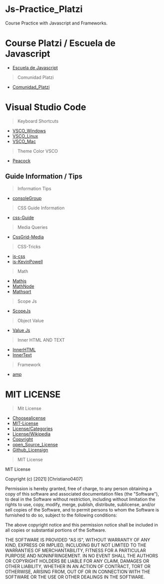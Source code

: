 # Js-Practice_Platzi
Course Practice with Javascript and Frameworks. 

# Course Platzi / Escuela de Javascript
- [Escuela de Javascript](https://platzi.com/escuela-javascript/)
> Comunidad Platzi
- [Comunidad_Platzi](https://github.com/platzi/)

# Visual Studio Code 
> Keyboard Shortcuts
- [VSCO_Windows](https://code.visualstudio.com/shortcuts/keyboard-shortcuts-windows.pdf)
- [VSCO_Linux](https://code.visualstudio.com/shortcuts/keyboard-shortcuts-linux.pdf)
- [VSCO_Mac](https://code.visualstudio.com/shortcuts/keyboard-shortcuts-macos.pdf)
> Theme Color VSCO
- [Peacock](https://www.peacockcode.dev/guide/#quick-usage)

## Guide Information / Tips
> Information Tips
- [consoleGroup](https://developer.mozilla.org/en-US/docs/Web/API/Console/group)
> CSS Guide Information
- [css-Guide](https://css-tricks.com/)
> Media Queries
- [CssGrid-Media](https://www.youtube.com/watch?v=El0OJ6h_2ZI&t=534s)
> CSS-Tricks
- [is-css](https://css-tricks.com/almanac/selectors/i/is/)
- [is-KevinPowell](https://www.youtube.com/watch?v=McC4QkCvbaY)
> Math
- [Mathjs](https://developer.mozilla.org/es/docs/Web/JavaScript/Reference/Global_Objects/Math)
- [MathNode](https://mathjs.org/)
- [Mathsqrt](https://developer.mozilla.org/en-US/docs/Web/JavaScript/Reference/Global_Objects/Math/sqrt)
> Scope Js
- [ScopeJs](https://developer.mozilla.org/es/docs/Glossary/Scope)
> Object Value
- [Value Js](https://developer.mozilla.org/es/docs/Web/JavaScript/Reference/Global_Objects/Object/values)
> Inner HTML AND TEXT
- [InnerHTML](https://developer.mozilla.org/es/docs/Web/API/Element/innerHTML)
- [InnerText](https://developer.mozilla.org/es/docs/Web/API/HTMLElement/innerText)

> Framework
- [amp](https://amp.dev/es/)

# MIT LICENSE
> Mit License 
- [Choosealicense](https://choosealicense.com/)
- [MIT-License](https://choosealicense.com/licenses/mit/)
- [License/Categories](https://www.youtube.com/watch?v=eWtjgfzpt6Y)
- [License/Wikipedia](https://es.wikipedia.org/wiki/Licencia_de_software)
- [Copyright](https://es.wikipedia.org/wiki/Derecho_de_autor)
- [open_Source_License](https://gist.github.com/nicolasdao/a7adda51f2f185e8d2700e1573d8a633)
- [Github_Licensign](https://docs.github.com/en/github/creating-cloning-and-archiving-repositories/creating-a-repository-on-github/licensing-a-repository)

> MIT License 

MIT License

Copyright (c) [2021] [Christiano0407]

Permission is hereby granted, free of charge, to any person obtaining a copy of this software and associated documentation files (the "Software"), to deal in the Software without restriction, including without limitation the rights to use, copy, modify, merge, publish, distribute, sublicense, and/or sell copies of the Software, and to permit persons to whom the Software is furnished to do so, subject to the following conditions:

The above copyright notice and this permission notice shall be included in all copies or substantial portions of the Software.

THE SOFTWARE IS PROVIDED "AS IS", WITHOUT WARRANTY OF ANY KIND, EXPRESS OR IMPLIED, INCLUDING BUT NOT LIMITED TO THE WARRANTIES OF MERCHANTABILITY, FITNESS FOR A PARTICULAR PURPOSE AND NONINFRINGEMENT. IN NO EVENT SHALL THE AUTHORS OR COPYRIGHT HOLDERS BE LIABLE FOR ANY CLAIM, DAMAGES OR OTHER LIABILITY, WHETHER IN AN ACTION OF CONTRACT, TORT OR OTHERWISE, ARISING FROM, OUT OF OR IN CONNECTION WITH THE SOFTWARE OR THE USE OR OTHER DEALINGS IN THE SOFTWARE.